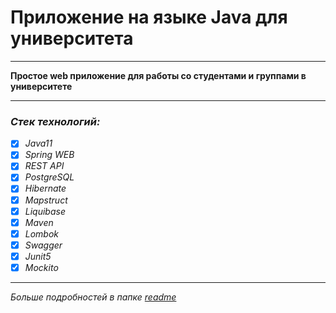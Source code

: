 # Приложение на языке Java для университета 
***
**Простое web приложение для работы со студентами и группами в университете**
***
### *Стек технологий:*  
- [x] *Java11*    
- [x] *Spring WEB*
- [x] *REST API*
- [x] *PostgreSQL*
- [x] *Hibernate*
- [x] *Mapstruct*
- [x] *Liquibase*
- [x] *Maven*  
- [x] *Lombok*  
- [x] *Swagger*  
- [x] *Junit5*  
- [x] *Mockito*
***
*Больше подробностей в папке [readme](readme)*

 